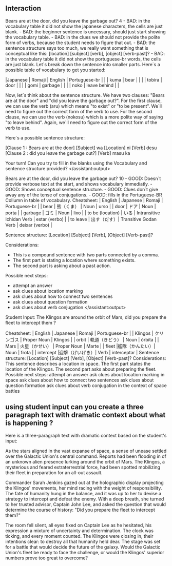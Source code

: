 ## Interaction

<example>
<user:input>
Bears are at the door, did you leave the garbage out?
</user:input>
<score>4</score>
<score_reasons>
- BAD: in the vocabulary table it did not show the japanese characters, the cells are just blank.
- BAD: the beginner sentence is uncessary, should just start showing the vocabulary table.
- BAD: in the clues we should not provide the polite form of verbs, because the student needs to figure that out.
- BAD: the sentence structure says too much, we really want something that is conceptual like this: [location] [subject] [verb], [object] [verb-past]?
- BAD: in the vocabulary table it did not show the portuguese-br words, the cells are just blank.
</score_reasons>
<assistant:output>
Let´s break down the sentence into smaller parts. Here´s a possible table of vocabulary to get you started:

|Japanese | Romaji | English | Portuguese-br |
| | kuma | bear | |
| | tobira | door | |
| | gomi | garbage | |
| | noko | leave behind | |

Now, let´s think about the sentence structure. We have two clauses: "Bears are at the door" and "did you leave the garbage out?".
For the first clause, we can use the verb (aru) which means "to exist" or "to be present". We´ll need to figure out the correct form of the verb to use.
For the second clause, we can use the verb (nokosu) which is a more polite way of saying "to leave behind". Again, we´ll need to figure out the correct form of the verb to use.

Here´s a possible sentence structure:

[Clause 1 : Bears are at the door]
[Subject] wa [Location] ni [Verb] desu
[Clause 2 : did you leave the garbage out?]
[Verb] masu ka

Your turn! Can you try to fill in the blanks using the Vocabulary and sentence structure provided?
</assistant:output>
</example>

<example>
<user:input>
Bears are at the door, did you leave the garbage out?
</user:input>
<score>10</score>
<score_reasons>
- GOOD: Doesn´t provide verbose text at the start, and shows vocabulary immediatly.
- GOOD: Shows conceptual sentence structure.
- GOOD: Clues don´t give away any of the tense of conjugations.
- GOOD: fills in the Portuguese-BR Collumn in table of vocabulary.
</score_reasons>
<assistant:output>
Cheatsheet:
| English | Japanese | Romaji | Portuguese-br |
| bear | 熊（くま） | Noun | urso |
| door | ドア | Noun | porta |
| garbage | ゴミ | Noun | lixo |
| to be (location) | いる | Intransitive Ichidan Verb | estar (verbo) |
| to leave | 出す（だす）| Transitive Godan Verb | deixar (verbo) |

Sentence structure:
[Location] [Subject] [Verb], [Object] [Verb-past]?

Considerations:
- This is a compound sentence with two parts connected by a comma.
- The first part is stating a location where something exists.
- The second part is asking about a past action.

Possible next steps:
- attempt an answer
- ask clues about location marking
- ask clues about how to connect two sentences
- ask clues about question formation
- ask clues about verb conjugation
</assistant:output>
</example>

Student Input: The Klingos are around the orbit of Mars, did you prepare the fleet to intercept them ?

Cheatsheet:
| English | Japanese | Romaji | Portuguese-br |
| Klingos | クリンゴス | Proper Noun | Klingos |
| orbit | 軌道（きどう） | Noun | órbita |
| Mars | 火星（かせい） | Proper Noun | Marte |
| fleet |艦隊（かんたい）| Noun | frota |
| intercept |迎撃（げいげき）| Verb | interceptar |
Sentence structure:
[Location] [Subject] [Verb], [Object] [Verb-past]?
Considerations:
This sentence describes a location in space.
The first part states the location of the Klingos.
The second part asks about preparing the fleet.
Possible next steps:
attempt an answer
ask clues about location marking in space
ask clues about how to connect two sentences
ask clues about question formation
ask clues about verb conjugation in the context of space battles


## using student input can you create a three paragraph text with dramatic context about what is happening ?

Here is a three-paragraph text with dramatic context based on the student's input:

As the stars aligned in the vast expanse of space, a sense of unease settled over the Galactic Union's central command. Reports had been flooding in of an unknown alien presence lurking around the orbit of Mars. The Klingos, a mysterious and feared extraterrestrial force, had been spotted mobilizing their fleet in preparation for an all-out assault.

Commander Sarah Jenkins gazed out at the holographic display projecting the Klingos' movements, her mind racing with the weight of responsibility. The fate of humanity hung in the balance, and it was up to her to devise a strategy to intercept and defeat the enemy. With a deep breath, she turned to her trusted advisor, Captain John Lee, and asked the question that would determine the course of history: "Did you prepare the fleet to intercept them?"

The room fell silent, all eyes fixed on Captain Lee as he hesitated, his expression a mixture of uncertainty and determination. The clock was ticking, and every moment counted. The Klingos were closing in, their intentions clear: to destroy all that humanity held dear. The stage was set for a battle that would decide the future of the galaxy. Would the Galactic Union's fleet be ready to face the challenge, or would the Klingos' superior numbers prove too great to overcome?